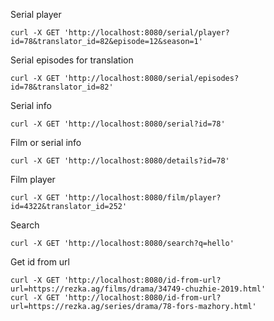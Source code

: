 Serial player
```
curl -X GET 'http://localhost:8080/serial/player?id=78&translator_id=82&episode=12&season=1'
```

Serial episodes for translation
```
curl -X GET 'http://localhost:8080/serial/episodes?id=78&translator_id=82'
```

Serial info
```
curl -X GET 'http://localhost:8080/serial?id=78'
```

Film or serial info
```
curl -X GET 'http://localhost:8080/details?id=78'
```

Film player
```
curl -X GET 'http://localhost:8080/film/player?id=4322&translator_id=252'
```

Search
```
curl -X GET 'http://localhost:8080/search?q=hello'
```

Get id from url
```
curl -X GET 'http://localhost:8080/id-from-url?url=https://rezka.ag/films/drama/34749-chuzhie-2019.html'
curl -X GET 'http://localhost:8080/id-from-url?url=https://rezka.ag/series/drama/78-fors-mazhory.html'
```